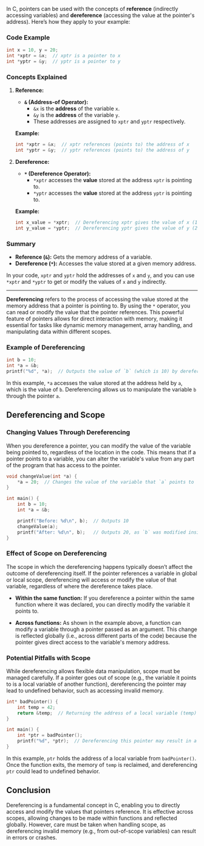In C, pointers can be used with the concepts of **reference** (indirectly accessing variables) and **dereference** (accessing the value at the pointer's address). Here’s how they apply to your example:

### Code Example

```c
int x = 10, y = 20;
int *xptr = &x;  // xptr is a pointer to x
int *yptr = &y;  // yptr is a pointer to y
```

### Concepts Explained

1. **Reference:**

   - **`&` (Address-of Operator):**
     - `&x` is the **address** of the variable `x`.
     - `&y` is the **address** of the variable `y`.
     - These addresses are assigned to `xptr` and `yptr` respectively.

   **Example:**  
   ```c
   int *xptr = &x;  // xptr references (points to) the address of x
   int *yptr = &y;  // yptr references (points to) the address of y
   ```

2. **Dereference:**

   - **`*` (Dereference Operator):**
     - `*xptr` accesses the **value** stored at the address `xptr` is pointing to.
     - `*yptr` accesses the **value** stored at the address `yptr` is pointing to.

   **Example:**  
   ```c
   int x_value = *xptr;  // Dereferencing xptr gives the value of x (10)
   int y_value = *yptr;  // Dereferencing yptr gives the value of y (20)
   ```

### Summary

- **Reference (`&`):** Gets the memory address of a variable.
- **Dereference (`*`):** Accesses the value stored at a given memory address.

In your code, `xptr` and `yptr` hold the addresses of `x` and `y`, and you can use `*xptr` and `*yptr` to get or modify the values of `x` and `y` indirectly.

---

**Dereferencing** refers to the process of accessing the value stored at the memory address that a pointer is pointing to. By using the `*` operator, you can read or modify the value that the pointer references. This powerful feature of pointers allows for direct interaction with memory, making it essential for tasks like dynamic memory management, array handling, and manipulating data within different scopes.

### Example of Dereferencing

```c
int b = 10;
int *a = &b;
printf("%d", *a);  // Outputs the value of `b` (which is 10) by dereferencing the pointer `a`.
```

In this example, `*a` accesses the value stored at the address held by `a`, which is the value of `b`. Dereferencing allows us to manipulate the variable `b` through the pointer `a`.

## Dereferencing and Scope

### Changing Values Through Dereferencing
When you dereference a pointer, you can modify the value of the variable being pointed to, regardless of the location in the code. This means that if a pointer points to a variable, you can alter the variable's value from any part of the program that has access to the pointer.

```c
void changeValue(int *a) {
    *a = 20;  // Changes the value of the variable that `a` points to
}

int main() {
    int b = 10;
    int *a = &b;

    printf("Before: %d\n", b);  // Outputs 10
    changeValue(a);  
    printf("After: %d\n", b);   // Outputs 20, as `b` was modified inside the function
}
```

### Effect of Scope on Dereferencing
The scope in which the dereferencing happens typically doesn’t affect the outcome of dereferencing itself. If the pointer references a variable in global or local scope, dereferencing will access or modify the value of that variable, regardless of where the dereference takes place.

- **Within the same function:** If you dereference a pointer within the same function where it was declared, you can directly modify the variable it points to.
  
- **Across functions:** As shown in the example above, a function can modify a variable through a pointer passed as an argument. This change is reflected globally (i.e., across different parts of the code) because the pointer gives direct access to the variable's memory address.

### Potential Pitfalls with Scope
While dereferencing allows flexible data manipulation, scope must be managed carefully. If a pointer goes out of scope (e.g., the variable it points to is a local variable of another function), dereferencing the pointer may lead to undefined behavior, such as accessing invalid memory.

```c
int* badPointer() {
    int temp = 42;
    return &temp;  // Returning the address of a local variable (temp) is problematic.
}

int main() {
    int *ptr = badPointer();
    printf("%d", *ptr);  // Dereferencing this pointer may result in a crash or garbage value.
}
```

In this example, `ptr` holds the address of a local variable from `badPointer()`. Once the function exits, the memory of `temp` is reclaimed, and dereferencing `ptr` could lead to undefined behavior.

## Conclusion
Dereferencing is a fundamental concept in C, enabling you to directly access and modify the values that pointers reference. It is effective across scopes, allowing changes to be made within functions and reflected globally. However, care must be taken when handling scope, as dereferencing invalid memory (e.g., from out-of-scope variables) can result in errors or crashes.